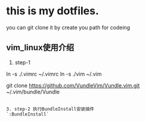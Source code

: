 # this is my dotfiles.
 you can git clone it by create you path for codeing
 
 
 
 ## vim_linux使用介绍

1. step-1

ln -s ./.vimrc ~/.vimrc
ln -s ./vim ~/.vim

git clone https://github.com/VundleVim/Vundle.vim.git ~/.vim/bundle/Vundle
```

3. step-2 执行BundleInstall安装插件
`:BundleInstall`
